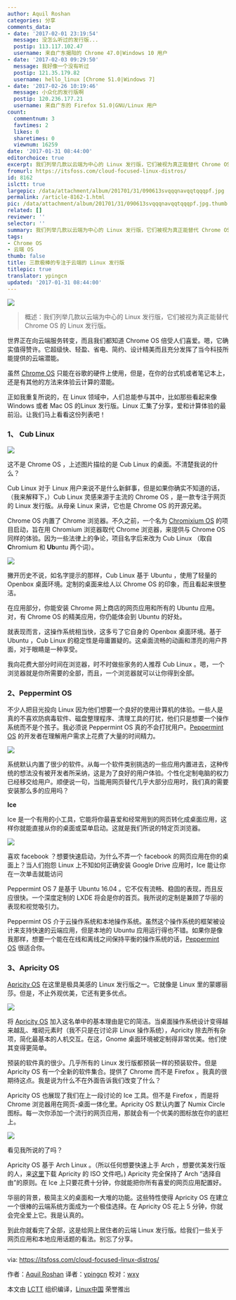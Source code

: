 ```yaml
---
author: Aquil Roshan
categories: 分享
comments_data:
- date: '2017-02-01 23:19:54'
  message: 没怎么听过的发行版...
  postip: 113.117.102.47
  username: 来自广东揭阳的 Chrome 47.0|Windows 10 用户
- date: '2017-02-03 09:29:50'
  message: 我好像一个没有听过
  postip: 121.35.179.82
  username: hello_linux [Chrome 51.0|Windows 7]
- date: '2017-02-26 10:19:46'
  message: 小众化的发行版啊
  postip: 120.236.177.21
  username: 来自广东的 Firefox 51.0|GNU/Linux 用户
count:
  commentnum: 3
  favtimes: 2
  likes: 0
  sharetimes: 0
  viewnum: 16259
date: '2017-01-31 08:44:00'
editorchoice: true
excerpt: 我们列举几款以云端为中心的 Linux 发行版，它们被视为真正能替代 Chrome OS 的 Linux 发行版。
fromurl: https://itsfoss.com/cloud-focused-linux-distros/
id: 8162
islctt: true
largepic: /data/attachment/album/201701/31/090613svqqqnavqqtqqqpf.jpg
permalink: /article-8162-1.html
pic: /data/attachment/album/201701/31/090613svqqqnavqqtqqqpf.jpg.thumb.jpg
related: []
reviewer: ''
selector: ''
summary: 我们列举几款以云端为中心的 Linux 发行版，它们被视为真正能替代 Chrome OS 的 Linux 发行版。
tags:
- Chrome OS
- 云端 OS
thumb: false
title: 三款极棒的专注于云端的 Linux 发行版
titlepic: true
translator: ypingcn
updated: '2017-01-31 08:44:00'
---
```


![](/data/attachment/album/201701/31/090613svqqqnavqqtqqqpf.jpg)



> 
> 概述：我们列举几款以云端为中心的 Linux 发行版，它们被视为真正能替代 Chrome OS 的 Linux 发行版。
> 
> 
> 


世界正在向云端服务转变，而且我们都知道 Chrome OS 倍受人们喜爱。嗯，它确实值得赞许。它超级快、轻盈、省电、简约、设计精美而且充分发挥了当今科技所能提供的云端潜能。


虽然 [Chrome OS](https://en.wikipedia.org/wiki/Chrome_OS) 只能在谷歌的硬件上使用，但是，在你的台式机或者笔记本上，还是有其他的方法来体验云计算的潜能。


正如我重复所说的，在 Linux 领域中，人们总能参与其中，比如那些看起来像 Windows 或者 Mac OS 的Linux 发行版。Linux 汇集了分享，爱和计算体验的最前沿。让我们马上看看这份列表吧！


### 1、 Cub Linux


![](/data/attachment/album/201701/31/090646u5hsj5k8j35m33s6.jpg)


这不是 Chrome OS ，上述图片描绘的是 Cub Linux 的桌面。不清楚我说的什么？


Cub Linux 对于 Linux 用户来说不是什么新鲜事，但是如果你确实不知道的话，（我来解释下，）Cub Linux 灵感来源于主流的 Chrome OS ，是一款专注于网页的 Linux 发行版。从母亲 Linux 来讲，它也是 Chrome OS 的开源兄弟。


Chrome OS 内置了 Chrome 浏览器。不久之前，一个名为 [Chromixium OS](https://itsfoss.com/chromixiumos-released/) 的项目启动，旨在用 Chromium 浏览器取代 Chrome 浏览器，来提供与 Chrome OS 同样的体验。因为一些法律上的争论，项目名字后来改为 Cub Linux （取自 **C**hromium 和 **Ub**untu 两个词）。


![](/data/attachment/album/201701/31/090716s0bk2320p57p2442.jpg)


撇开历史不说，如名字提示的那样，Cub Linux 基于 Ubuntu ，使用了轻量的 Openbox 桌面环境。定制的桌面来给人以 Chrome OS 的印象，而且看起来很整洁。


在应用部分，你能安装 Chrome 网上商店的网页应用和所有的 Ubuntu 应用。对，有 Chrome OS 的精美应用，你仍能体会到 Ubuntu 的好处。


就表现而言，这操作系统相当快，这多亏了它自身的 Openbox 桌面环境。基于 Ubuntu ，Cub Linux 的稳定性是毋庸置疑的。这桌面流畅的动画和漂亮的用户界面，对于眼睛是一种享受。


我向花费大部分时间在浏览器，时不时做些家务的人推荐 Cub Linux 。嗯，一个浏览器就是你所需要的全部，而且，一个浏览器就可以让你得到全部。


### 2、Peppermint OS


不少人把目光投向 Linux 因为他们想要一个良好的使用计算机的体验。一些人是真的不喜欢防病毒软件、磁盘整理程序、清理工具的打扰，他们只是想要一个操作系统而不是个孩子。我必须说 Peppermint OS 真的不会打扰用户。[Peppermint OS](https://peppermintos.com/) 的开发者在理解用户需求上花费了大量的时间精力。


![](/data/attachment/album/201701/31/090754rxom8nxr5wqp99br.jpg)


系统默认内置了很少的软件。从每一个软件类别挑选的一些应用内置进去，这种传统的想法没有被开发者所采纳，这是为了良好的用户体验。个性化定制电脑的权力已经移交给用户。顺便说一句，当能用网页替代几乎大部分应用时，我们真的需要安装那么多的应用吗？


**Ice**


Ice 是一个有用的小工具，它能将你最喜爱和经常用到的网页转化成桌面应用，这样你就能直接从你的桌面或菜单启动。这就是我们所说的特定页浏览器。


![](/data/attachment/album/201701/31/090831ftytbvshhtvh6hpt.jpg)


喜欢 facebook ？想要快速启动，为什么不弄一个 facebook 的网页应用在你的桌面上？当人们抱怨 Linux 上不知如何正确安装 Google Drive 应用时，Ice 能让你在一次单击就能访问


Peppermint OS 7 是基于 Ubuntu 16.04 。它不仅有流畅、稳固的表现，而且反应很快。一个深度定制的 LXDE 将会是你的首页。我所说的定制是兼顾了华丽的表现和视觉吸引力。


Peppermint OS 介于云操作系统和本地操作系统。虽然这个操作系统的框架被设计来支持快速的云端应用，但是本地的 Ubuntu 应用运行得也不错。如果你是像我那样，想要一个能在在线和离线之间保持平衡的操作系统的话，[Peppermint OS](https://peppermintos.com/) 很适合你。


### 3、Apricity OS


[Apricity OS](https://apricityos.com/) 在这里是极具美感的 Linux 发行版之一。它就像是 Linux 里的蒙娜丽莎。但是，不止外观优美，它还有更多优点。


![](/data/attachment/album/201701/31/090940fkpun5tz5guffnuq.jpg)


将 [Apricity OS](https://itsfoss.com/apricity-os/) 加入这名单中的基本理由是它的简洁。当桌面操作系统设计变得越来越乱、堆砌元素时（我不只是在讨论非 Linux 操作系统），Apricity 除去所有杂项，简化最基本的人机交互。在这，Gnome 桌面环境被定制得非常优美。他们使其变得更简单。


预装的软件真的很少。几乎所有的 Linux 发行版都预装一样的预装软件。但是 Apricity OS 有一个全新的软件集合。提供了 Chrome 而不是 Firefox 。我真的很期待这点。我是说为什么不在外面告诉我们改变了什么？


Apricity OS 也展现了我们在上一段讨论的 Ice 工具。但不是 Firefox ，而是将 Chrome 浏览器用在网页-桌面一体化里。Apricity OS 默认内置了 Numix Circle 图标。每一次你添加一个流行的网页应用，那就会有一个优美的图标放在你的底栏上。


![](/data/attachment/album/201701/31/091011xqfpwplfjlnv0kld.jpg)


看见我所说的了吗？


Apricity OS 基于 Arch Linux 。（所以任何想要快速上手 Arch ，想要优美发行版的人，来[这里](https://apricityos.com/)下载 Apricity 的 ISO 文件吧。) Apricity 完全保持了 Arch “选择自由”的原则。在 Ice 上只要花费十分钟，你就能把你所有喜爱的网页应用配置好。


华丽的背景，极简主义的桌面和一大堆的功能。这些特性使得 Apricity OS 在建立一个很棒的云端系统方面成为一个极佳选择。在 Apricity OS 花上 5 分钟，你就会完全爱上它。我是认真的。


到此你就看完了全部，这是给网上居住者的云端 Linux 发行版。给我们一些关于网页应用和本地应用话题的看法。别忘了分享。




---


via: <https://itsfoss.com/cloud-focused-linux-distros/>


作者：[Aquil Roshan](https://itsfoss.com/author/aquil/)  译者：[ypingcn](https://github.com/ypingcn) 校对：[wxy](https://github.com/wxy)


本文由 [LCTT](https://github.com/LCTT/TranslateProject) 组织编译，[Linux中国](https://linux.cn/) 荣誉推出